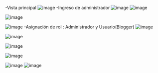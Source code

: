 -Vista principal
![image](https://user-images.githubusercontent.com/38531618/187268693-5a030c92-b8ca-4829-b805-5811910d9dd0.png)
-Ingreso de administrador
![image](https://user-images.githubusercontent.com/38531618/187268853-71766838-e2ec-44b8-aae5-0145b010c0b1.png)
![image](https://user-images.githubusercontent.com/38531618/187268959-17bf0b94-05f2-4e12-91eb-9fecb4dfeffb.png)

![image](https://user-images.githubusercontent.com/38531618/187269027-5c3a55ec-4ab4-4051-b199-61e5b144d977.png)

![image](https://user-images.githubusercontent.com/38531618/187269150-5dc17032-e3cc-45be-a868-a22673e577dc.png)
-Asignación de rol : Administrador y Usuario(Blogger)
![image](https://user-images.githubusercontent.com/38531618/187269292-10574493-de2d-41c7-897e-20d54fbc5138.png)

![image](https://user-images.githubusercontent.com/38531618/187269329-5e038b3e-c40c-4593-9670-24dd52b9feb6.png)

![image](https://user-images.githubusercontent.com/38531618/187269368-48ec770d-64ef-49ea-b65d-01c9ca72e3c1.png)

![image](https://user-images.githubusercontent.com/38531618/187269408-f49037d5-c8bc-4a16-9389-b3f637604d36.png)

![image](https://user-images.githubusercontent.com/38531618/187269479-f069a1c7-d960-4b10-b82b-7752450387f4.png)
![image](https://user-images.githubusercontent.com/38531618/187269528-5b19cd86-300a-46de-99b5-97f9cdef26e3.png)









